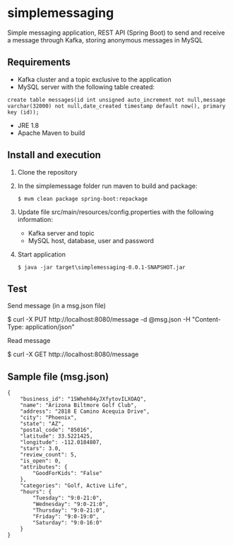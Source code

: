 # simplemessaging
Simple messaging application, REST API (Spring Boot) to send and receive a message through Kafka, storing anonymous messages in MySQL

## Requirements
* Kafka cluster and a topic exclusive to the application
* MySQL server with the following table created:

```create table messages(id int unsigned auto_increment not null,message varchar(32000) not null,date_created timestamp default now(), primary key (id));```
* JRE 1.8
* Apache Maven to build

## Install and execution
1. Clone the repository
2. In the simplemessage folder run maven to build and package:

    ```$ mvm clean package spring-boot:repackage```
3. Update file src/main/resources/config.properties with the following information:
    * Kafka server and topic
    * MySQL host, database, user and password
4. Start application

    ```$ java -jar target\simplemessaging-0.0.1-SNAPSHOT.jar```

## Test
Send message (in a msg.json file)

$ curl -X PUT http://localhost:8080/message -d @msg.json -H "Content-Type: application/json"

Read message

$ curl -X GET http://localhost:8080/message

## Sample file (msg.json)
```
{
    "business_id": "1SWheh84yJXfytovILXOAQ",
    "name": "Arizona Biltmore Golf Club",
    "address": "2818 E Camino Acequia Drive",
    "city": "Phoenix",
    "state": "AZ",
    "postal_code": "85016",
    "latitude": 33.5221425,
    "longitude": -112.0184807,
    "stars": 3.0,
    "review_count": 5,
    "is_open": 0,
    "attributes": {
        "GoodForKids": "False"
    },
    "categories": "Golf, Active Life",
    "hours": {
        "Tuesday": "9:0-21:0",
        "Wednesday": "9:0-21:0",
        "Thursday": "9:0-21:0",
        "Friday": "9:0-19:0",
        "Saturday": "9:0-16:0"
    }
}
```
